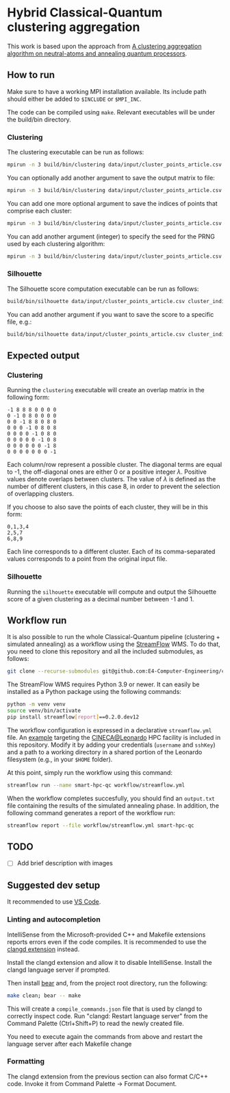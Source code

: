# Hybrid Classical-Quantum clustering aggregation

This work is based upon the approach from [A clustering aggregation algorithm on neutral-atoms and annealing quantum processors](https://arxiv.org/pdf/2412.07558).

## How to run

Make sure to have a working MPI installation available. Its include path should either be added to `$INCLUDE` or `$MPI_INC`.

The code can be compiled using `make`. Relevant executables will be under the build/bin directory.

### Clustering

The clustering executable can be run as follows:

```bash
mpirun -n 3 build/bin/clustering data/input/cluster_points_article.csv
```

You can optionally add another argument to save the output matrix to file:

```bash
mpirun -n 3 build/bin/clustering data/input/cluster_points_article.csv example_output.txt
```

You can add one more optional argument to save the indices of points that comprise each cluster:

```bash
mpirun -n 3 build/bin/clustering data/input/cluster_points_article.csv example_output.txt cluster_indices.txt
```

You can add another argument (integer) to specify the seed for the PRNG used by each clustering algorithm:
```bash
mpirun -n 3 build/bin/clustering data/input/cluster_points_article.csv example_output.txt cluster_indices.txt 5
```

### Silhouette

The Silhouette score computation executable can be run as follows:

```bash
build/bin/silhouette data/input/cluster_points_article.csv cluster_indices.txt quantum_job_output.txt
```

You can add another argument if you want to save the score to a specific file, e.g.:

```bash
build/bin/silhouette data/input/cluster_points_article.csv cluster_indices.txt quantum_job_output.txt s-score.txt
```

## Expected output

### Clustering

Running the `clustering` executable will create an overlap matrix in the following form:

```
-1 8 8 8 0 0 0 0
0 -1 0 8 0 0 0 0
0 0 -1 8 8 0 8 0
0 0 0 -1 0 8 0 8
0 0 0 0 -1 0 8 0
0 0 0 0 0 -1 0 8
0 0 0 0 0 0 -1 8
0 0 0 0 0 0 0 -1
```

Each column/row represent a possible cluster. The diagonal terms are equal to -1, the off-diagonal ones are either 0 or a positive integer $\lambda$. Positive values denote overlaps between clusters. The value of $\lambda$ is defined as the number of different clusters, in this case 8, in order to prevent the selection of overlapping clusters.

If you choose to also save the points of each cluster, they will be in this form:

```
0,1,3,4
2,5,7
6,8,9
```

Each line corresponds to a different cluster. Each of its comma-separated values corresponds to a point from the original input file.

### Silhouette

Running the `silhouette` executable will compute and output the Silhouette score of a given clustering as a decimal number between -1 and 1. 

## Workflow run

It is also possible to run the whole Classical-Quantum pipeline (clustering + simulated annealing) as a workflow using the [StreamFlow](https://streamflow.di.unito.it) WMS. To do that, you need to clone this repository and all the included submodules, as follows:

```bash
git clone --recurse-submodules git@github.com:E4-Computer-Engineering/clustering-mis.git
```

The StreamFlow WMS requires Python 3.9 or newer. It can easily be installed as a Python package using the following commands:

```bash
python -m venv venv
source venv/bin/activate
pip install streamflow[report]==0.2.0.dev12
```

The workflow configuration is expressed in a declarative `streamflow.yml` file. An [example](workflow/streamflow.yml) targeting the [CINECA@Leonardo](https://leonardo-supercomputer.cineca.eu/) HPC facility is included in this repository. Modify it by adding your credentials (`username` and `sshKey`) and a path to a working directory in a shared portion of the Leonardo filesystem (e.g., in your `$HOME` folder).

At this point, simply run the workflow using this command:

```bash
streamflow run --name smart-hpc-qc workflow/streamflow.yml
```

When the workflow completes succesfully, you should find an `output.txt` file containing the results of the simulated annealing phase. In addition, the following command generates a report of the workflow run:

```bash
streamflow report --file workflow/streamflow.yml smart-hpc-qc
```

## TODO

- [ ] Add brief description with images

## Suggested dev setup

It recommended to use [VS Code](https://code.visualstudio.com/).

### Linting and autocompletion

IntelliSense from the Microsoft-provided C++ and Makefile extensions reports errors even if the code compiles.
It is recommended to use the [clangd extension](https://marketplace.visualstudio.com/items?itemName=llvm-vs-code-extensions.vscode-clangd) instead.

Install the clangd extension and allow it to disable IntelliSense. Install the clangd language server if prompted.

Then install [bear](https://github.com/rizsotto/Bear) and, from the project root directory, run the following:

```bash
make clean; bear -- make
```

This will create a `compile_commands.json` file that is used by clangd to correctly inspect code.
Run "clangd: Restart language server" from the Command Palette (Ctrl+Shift+P) to read the newly created file.

You need to execute again the commands from above and restart the language server after each Makefile change

### Formatting

The clangd extension from the previous section can also format C/C++ code. Invoke it from Command Palette -> Format Document.
